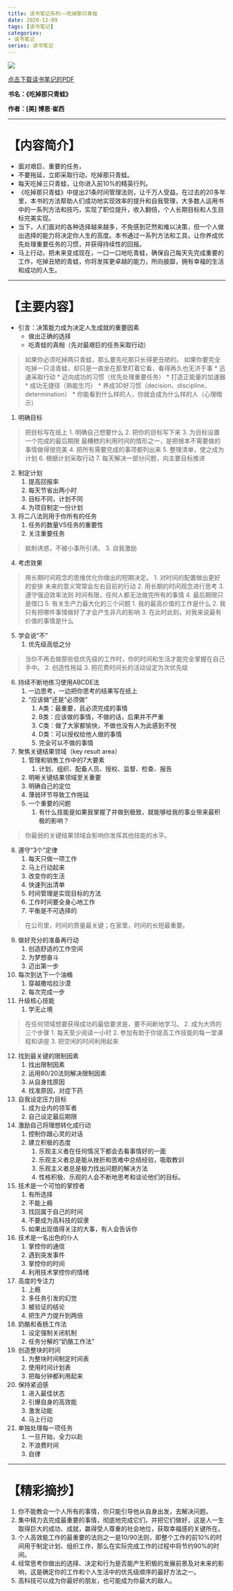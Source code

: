 ```yaml
---
title: 读书笔记系列——吃掉那只青蛙
date: 2020-12-09
tags: [读书笔记]
categories: 
- 读书笔记
series: 读书笔记
---
```


![](https://gitee.com/beat-the-buzzer/pictures/raw/master/reading-tips/reading-tips-2.png)

[点击下载读书笔记的PDF](https://gitee.com/beat-the-buzzer/reading-tips/raw/main/%E5%90%83%E6%8E%89%E9%82%A3%E5%8F%AA%E9%9D%92%E8%9B%99.pdf)

**书名：《吃掉那只青蛙》**

**作者：[美] 博恩·崔西**


---


# 【内容简介】

* 面对艰巨、重要的任务，
* 不要拖延，立即采取行动，吃掉那只青蛙。
* 每天吃掉三只青蛙，让你进入前10%的精英行列。
* 《吃掉那只青蛙》中提出21条时间管理法则，让千万人受益。在过去的20多年里，本书的方法帮助人们成功地实现效率的提升和自我管理，大多数人运用书中的一系列方法和技巧，实现了职位提升，收入翻倍，个人长期目标和人生目标完美实现。
* 当下，人们面对的各种选择越来越多，不免感到茫然和难以决策，但一个人做出选择的能力将决定你人生的高度。本书通过一系列方法和工具，让你养成优先处理重要任务的习惯，并获得持续性的回报。
* 马上行动，把未来变成现在，一口一口地吃青蛙，确保自己每天先完成重要的工作，吃掉丑陋的青蛙，你将发挥更卓越的能力，所向披靡，拥有幸福的生活和成功的人生。

---

# 【主要内容】

* 引言：决策能力成为决定人生成就的重要因素
    * 做出正确的选择
    * 吃青蛙的真相（先对最艰巨的任务采取行动）
>如果你必须吃掉两只青蛙，那么要先吃那只长得更丑陋的。
>如果你要完全吃掉一只活青蛙，却只是一直坐在那里盯着它看，看得再久也无济于事
    * 迅速采取行动
    * 迈向成功的习惯（优先处理重要任务）
    * 打造正能量的加速器
    * 成功无捷径（熟能生巧）
    * 养成3D好习惯（decision、discipline、determination）
    * 你能看到什么样的人，你就会成为什么样的人（心理暗示）
1. 明确目标
>把目标写在纸上
    1. 明确自己想要什么
    2. 把你的目标写下来
    3. 为目标设置一个完成的最后期限
>最糟糕的利用时间的情形之一，是把根本不需要做的事情做得很完美
    4. 把所有需要完成的事项都列出来
    5. 整理清单，使之成为计划
    6. 根据计划采取行动
    7. 每天解决一部分问题，向主要目标推进
2. 制定计划
    1. 提高回报率
    2. 每天节省出两小时
    3. 目标不同，计划不同
    4. 为项目制定一份计划
3. 将二八法则用于你所有的任务
    1. 任务的数量VS任务的重要性
    2. 关注重要任务
>抵制诱惑，不被小事所引诱。
    3. 自我激励
4. 考虑效果
>用长期时间观念的思维优化你做出的短期决定。
    1. 对时间的配置做出更好的安排
>未来的意义常常会左右目前的行动
    2. 用长期的时间观念进行思考
    3. 遵守强迫效率法则
>时间有限，任何人都无法做完所有的事情
    4. 最后期限只是借口
    5. 有关生产力最大化的三个问题
        1. 我的最高价值的工作是什么
        2. 我只有把哪件事情做好了才会产生非凡的影响
        3. 在此时此刻，对我来说最有价值的事情是什么
5. 学会说“不”
    1. 优先级高低之分
>当你不再去做那些低优先级的工作时，你的时间和生活才能完全掌握在自己手中。
    2. 创造性拖延
    3. 把花费时间长的活动设定为次优先级
6. 持续不断地练习使用ABCDE法
    1. 一边思考，一边把你思考的结果写在纸上
    2. “应该做”还是“必须做”
        1. A类：最重要，且必须完成的事情
        2. B类：应该做的事情，不做的话，后果并不严重
        3. C类：做了大家都愉快，不做也没有人为此感到不悦
        4. D类：可以授权给他人做的事情
        5. 完全可以不做的事情
7. 聚焦关键结果领域（key result area）
    1. 管理和销售工作中的7大要素
        1. 计划、组织、配备人员、授权、监督、检查、报告
    2. 明晰关键结果领域至关重要
    3. 明确自己的定位
    4. 薄弱环节导致工作拖延
    5. 一个重要的问题
        1. 有什么技能是如果我掌握了并做到极致，就能够给我的事业带来最积极的影响？
>你最弱的关键结果领域会影响你发挥其他技能的水平。
8. 遵守“3个”定律
    1. 每天只做一项工作
    2. 马上行动起来
    3. 改变你的生活
    4. 快速列出清单
    5. 时间管理是实现目标的方法
    6. 工作时间要全身心地工作
    7. 平衡是不可选择的
>在公司里，时间的质量最关键；在家里，时间的长短最重要。
9. 做好充分的准备再行动
    1. 创造舒适的工作空间
    2. 为梦想奋斗
    3. 迈出第一步
10. 每次到达下一个油桶
    1. 穿越撒哈拉沙漠
    2. 每次完成一步
11. 升级核心技能
    1. 学无止境
>在任何领域想要获得成功的最低要求是，要不间断地学习。
    2. 成为大师的三个步骤
        1. 每天至少阅读一小时
        2. 参加有助于你提高工作技能的每一堂课程和讲座
        3. 把空闲的时间利用起来
12. 找到最关键的限制因素
    1. 找出限制因素
    2. 运用80/20法则解决限制因素
    3. 从自身找原因
    4. 找准原因，对症下药
13. 自我设定压力目标
    1. 成为业内的领军者
    2. 自己设定最后期限
14. 激励自己将理想转化成行动
    1. 控制你跟心灵的对话
    2. 建立积极的态度
        1. 乐观主义者在任何情况下都会去看事情好的一面
        2. 乐观主义者总是能从挫折和苦难中总结经验，吸取教训
        3. 乐观主义者总是极力找出问题的解决方法
        4. 性格积极、乐观的人会不断地思考和谈论他们的目标。
15. 技术是一个可怕的掌控者
    1. 有所选择
    2. 不能上瘾
    3. 找回属于自己的时间
    4. 不要成为高科技的奴隶
    5. 如果出现值得关注的大事，有人会告诉你
16. 技术是一名出色的仆人
    1. 掌控你的通信
    2. 遇到突发事件
    3. 掌控你的时间
    4. 利用技术掌控你的情绪
17. 高度的专注力
    1. 上瘾
    2. 多任务引发的幻觉
    3. 被验证的结论
    4. 把生产力提升到两倍
18. 奶酪和香肠工作法
    1. 设定强制关闭机制
    2. 任务分解的“奶酪工作法”
19. 创造整块的时间
    1. 为整块时间制定时间表
    2. 使用时间计划表
    3. 把每分钟都利用起来
20. 保持紧迫感
    1. 进入最佳状态
    2. 引爆自身的高效能
    3. 激发动能
    4. 马上行动
21. 单独处理每一项任务
    1. 一旦开始，全力以赴
    2. 不浪费时间
    3. 自律

---

# 【精彩摘抄】

1. 你不能教会一个人所有的事情，你只能引导他从自身出发，去解决问题。
2. 集中精力去完成最重要的事情，彻底地完成它们，并把它们做好，这是人一生取得巨大的成功、成就，赢得受人尊重的社会地位，获取幸福感的关键所在。
3. 个人高效能工作的最重要的法则之一是10/90法则，即整个工作的前10%的时间用于制定计划、组织工作，那么在实际完成工作的过程中将节约90%的时间。
4. 经常思考你做出的选择、决定和行为是否能产生积极的发展前景及对未来的影响，这是确定你的工作和个人生活中的优先级顺序的最好方法之一。
5. 高科技可以成为你最好的朋友，也可能成为你最大的敌人。
